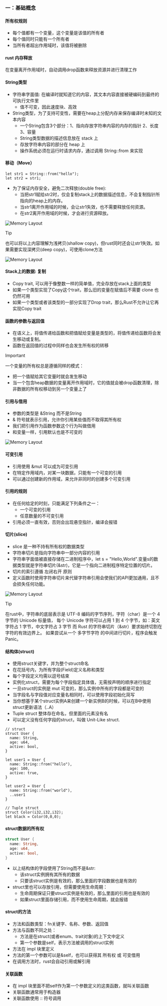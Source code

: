 ### 一：基础概念
#### 所有权规则
- 每个值都有一个变量，这个变量是该值的所有者
- 每个值同时只能有一个所有者
- 当所有者超出作用域时，该值将被删除

#### rust 内存释放
在变量离开作用域时，自动调用drop函数来释放资源并进行清理工作

#### String类型
- 字符串字面值: 在编译时就知道它的内容，其文本内容直接被硬编码到最终的可执行文件里
  - 值不可变，因此速度块、高效
- String类型，为了支持可变性，需要在heap上分配内存来保存编译时未知的文本内容
  - 一个String包含3个部分：1、指向存放字符串内容的内存的指针 2、长度 3、容量
  - String类型数据的描述信息放在 stack 上
  - 存放字符串内容的部分在 heap 上
  - 操作系统必须在运行时请求内存，通过调用 String::from 来实现

#### 移动（Move）
```
let str1 = String::from("hello");
let str2 = str1;
```
- 为了保证内存安全，避免二次释放(double free):
  - 当把str1赋给str2时，仅会复制stack上的数据描述信息，不会复制指针所指向的heap上的内存。
  - 当str1离开作用域的时候，会让str1失效，也不需要释放任何资源。
  - 在str2离开作用域的时候，才会进行资源释放。
  
![Memory Layout](images/move_img.png)

> [!Tip]
> 也可以将以上内容理解为浅拷贝(shallow copy)，但rust同时还会让str1失效。如果需要实现深拷贝(deep copy)，可使用clone方法

![Memory Layout](images/clone_img.png)

#### Stack上的数据: 复制
- Copy trait, 可以用于像整数一样的简单值，完全存放在stack上面的类型
- 如果一个类型实现了Copy这个trait，那么旧的变量在赋值后不需要 clone 也仍然可用
- 如果一个类型或者该类型的一部分实现了Drop trait，那么Rust不允许让它再实现Copy trait

#### 函数的参数与返回值
- 在语义上，将值传递给函数和把值赋给变量是类型的，将值传递给函数将会发生移动或复制。
- 函数在返回值的过程中同样也会发生所有权的转移

> [!IMPORTANT]
> 
> 一个变量的所有权总是遵循同样的模式：
> - 把一个值赋给其它变量时就会发生移动
> - 当一个包含heap数据的变量离开作用域时，它的值就会被drop函数清理，除非数据的所有权移动到另一个变量上了

#### 引用与借用
- 参数的类型是 &String 而不是String
- & 符号就表示引用，允许你引用某些值而不取得其所有权
- 我们把引用作为函数参数这个行为叫做借用
- 和变量一样，引用默认也是不可变的

![Memory Layout](images/quote_img.png)

#### 可变引用
- 引用使用 &mut 可以成为可变引用
- 在特定作用域内，对某一块数据，只能有一个可变的引用
- 可以通过创建新的作用域，来允许非同时的创建多个可变引用

#### 引用的规则
- 在任何给定的时刻，只能满足下列条件之一：
  - 一个可变的引用
  - 任意数量的不可变引用
- 引用必须一直有效，否则会出现悬空指针，编译会报错

#### 切片(slice)
- slice 是一种不持有所有权的数据类型
- 字符串切片是指向字符串中一部分内容的引用
- 字符串字面值被直接存储在二进制程序中，let s = "Hello,World".变量s的数据类型就是字符串切片(&str)，它是一个指向二进制程序特定位置的切片。
- 切片的索引遵循 左闭右开 原则
- 定义函数时使用字符串切片来代替字符串引用会使我们的API更加通用，且不会损失任何功能。

![Memory Layout](images/slice_img.png)

> [!Tip]
> 在rust中，字符串的底层表示是 UTF-8 编码的字节序列，字符（char）是一个 4 字节的 Unicode 标量值，
> 每个 Unicode 字符可以占用 1 到 4 个字节，如：英文字符占 1 字节，中文字符占 3 字节
> 而 Rust 的字符串切片（&str）要求始终切割在字符的有效边界上。
> 如果尝试从一个 多字节字符 的中间进行切片，程序会触发Panic。

#### 结构体(struct)
- 使用struct关键字，并为整个struct命名
- 在花括号内，为所有字段(Field)定义名称和类型
- 每个字段定义均需以逗号结束
- 实例化struct，需要为每个字段指定具体值，无需按声明的顺序进行指定
- 一旦struct的实例是 mut 可变的，那么实例中所有的字段都是可变的
- 当字段名与字段值对应变量名相同时，可以使用字段初始化简写
- 当你想基于某个struct实例A来创建一个新实例B的时候，可以在B中使用struct更新语法（..A）
- Tuple struct 整体存在命名，但里面的元素没有名
- 可以定义没有任何字段的struct，叫做 Unit-Like struct.

```
// struct
struct User {
  name: String,
  age: u64,
  active: bool,
}

let user1 = User {
  name: String::from("hello"),
  age: 100,
  active: true,
}

let user2 = User {
  name: String::from("world"),
  ..user1
}

// Tuple struct
struct Color(i32,i32,i32);
let black = Color(0,0,0);
```

#### struct数据的所有权
```rust
struct User {
  name: String,
  age: u64,
  active: bool,
}
```
- 以上结构体的字段使用了String而不是&str:
  - 该struct实例拥有其所有的数据
  - 只要该struct实例是有效的，那么里面的字段数据也是有效的
- struct里也可以存放引用，但需要使用生命周期：
  - 生命周期保证只要struct实例是有效的，那么里面的引用也是有效的
  - 如果struct里面存储引用，而不使用生命周期，就会报错

#### struct的方法
- 方法和函数类型：fn关键字、名称、参数、返回值
- 方法与函数不同之处：
  - 方法是在struct(或者enum、trait对象)的上下文中定义
  - 第一个参数是self，表示方法被调用的struct实例
- 方法在 impl 块里定义
- 方法的第一个参数可以是&self，也可以获得其 所有权 或 可变借用
- 在调用方法时，rust会自动引用或解引用

#### 关联函数
- 在 impl 块里面不把self作为第一个参数定义的这类函数，就叫关联函数
- 关联函数通常用于构造器
- 关联函数使用 :: 符号调用
